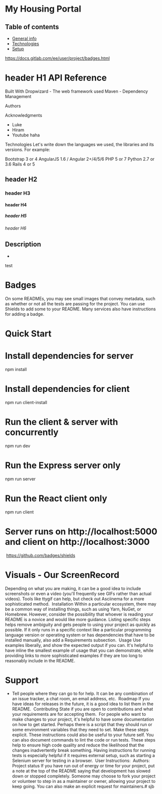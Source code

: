 # My Housing Portal

## Table of contents
* [General info](#general-info)
* [Technologies](#technologies)
* [Setup](#setup)

https://docs.gitlab.com/ee/user/project/badges.html

# header H1 API Reference

Built With
Dropwizard - The web framework used
Maven - Dependency Management


Authors

Acknowledgments
- Luke 
- Hiram 
- Youtube haha 

Technologies
Let's write down the languages we used, the libraries and its versions. 
For example:

Bootstrap 3 or 4
AngularJS 1.6 / Angular 2+/4/5/6
PHP 5 or 7
Python 2.7 or 3.6
Rails 4 or 5


## header H2
### header H3
#### header H4
##### header H5
###### header H6

## Description
* 
​test
# Badges
On some READMEs, you may see small images that convey metadata, such as whether or not all the tests are passing for the project. You can use Shields to add some to your README. Many services also have instructions for adding a badge.

# Quick Start

# Install dependencies for server
npm install

# Install dependencies for client
npm run client-install

# Run the client & server with concurrently
npm run dev

# Run the Express server only
npm run server

# Run the React client only
npm run client

# Server runs on http://localhost:5000 and client on http://localhost:3000

​
https://github.com/badges/shields
​
# Visuals - Our ScreenRecord 
Depending on what you are making, it can be a good idea to include screenshots or even a video (you'll frequently see GIFs rather than actual videos). Tools like ttygif can help, but check out Asciinema for a more sophisticated method.
​
Installation
Within a particular ecosystem, there may be a common way of installing things, such as using Yarn, NuGet, or Homebrew. However, consider the possibility that whoever is reading your README is a novice and would like more guidance. Listing specific steps helps remove ambiguity and gets people to using your project as quickly as possible. If it only runs in a specific context like a particular programming language version or operating system or has dependencies that have to be installed manually, also add a Requirements subsection.
​
Usage
Use examples liberally, and show the expected output if you can. It's helpful to have inline the smallest example of usage that you can demonstrate, while providing links to more sophisticated examples if they are too long to reasonably include in the README.
​
# Support
* Tell people where they can go to for help. It can be any combination of an issue tracker, a chat room, an email address, etc.
​
Roadmap
If you have ideas for releases in the future, it is a good idea to list them in the README.
​
Contributing
State if you are open to contributions and what your requirements are for accepting them.
​
For people who want to make changes to your project, it's helpful to have some documentation on how to get started. Perhaps there is a script that they should run or some environment variables that they need to set. Make these steps explicit. These instructions could also be useful to your future self.
​
You can also document commands to lint the code or run tests. These steps help to ensure high code quality and reduce the likelihood that the changes inadvertently break something. Having instructions for running tests is especially helpful if it requires external setup, such as starting a Selenium server for testing in a browser.
​
User Instructions:
​
Authors: 
​
Project status
If you have run out of energy or time for your project, put a note at the top of the README saying that development has slowed down or stopped completely. Someone may choose to fork your project or volunteer to step in as a maintainer or owner, allowing your project to keep going. You can also make an explicit request for maintainers.# sjb

